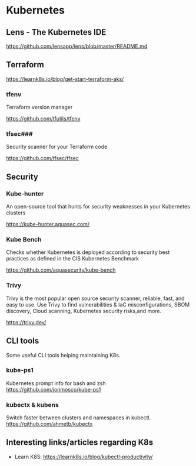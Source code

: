 # Kubernetes #

## Lens - The Kubernetes IDE ##

<https://github.com/lensapp/lens/blob/master/README.md>

## Terraform ##

<https://learnk8s.io/blog/get-start-terraform-aks/>

### tfenv ###

Terraform version manager

<https://github.com/tfutils/tfenv>

### tfsec###

Security scanner for your Terraform code

<https://github.com/tfsec/tfsec>

## Security ## 

### Kube-hunter ###

An open-source tool that hunts for security weaknesses in your Kubernetes clusters

<https://kube-hunter.aquasec.com/>

### Kube Bench ###

Checks whether Kubernetes is deployed according to security best practices as defined in the CIS Kubernetes Benchmark

<https://github.com/aquasecurity/kube-bench>

### Trivy

Trivy is the most popular open source security scanner, reliable, fast, and easy to use. Use Trivy to find vulnerabilities & IaC misconfigurations, SBOM discovery, Cloud scanning, Kubernetes security risks,and more.

<https://trivy.dev/>

## CLI tools ##

Some useful CLI tools helping maintaining K8s.

### kube-ps1 ###

Kubernetes prompt info for bash and zsh
<https://github.com/jonmosco/kube-ps1>

### kubectx & kubens ###

Switch faster between clusters and namespaces in kubectl.
<https://github.com/ahmetb/kubectx>

## Interesting links/articles regarding K8s ##

- Learn K8S: <https://learnk8s.io/blog/kubectl-productivity/>

